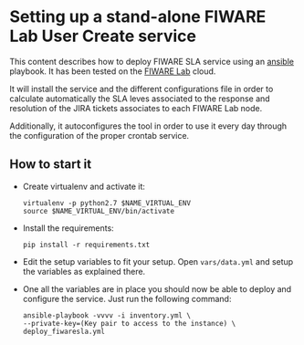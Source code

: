 # Setting up a stand-alone FIWARE Lab User Create service

This content describes how to deploy FIWARE SLA service using an 
[ansible](http://www.ansible.com) playbook. It has been tested on the 
[FIWARE Lab](https://cloud.lab.fiware.org) cloud.

It will install the service and the different configurations file in order 
to calculate automatically the SLA leves associated to the response and 
resolution of the JIRA tickets associates to each FIWARE Lab node.

Additionally, it autoconfigures the tool in order to use it every day through 
the configuration of the proper crontab service.

## How to start it

* Create virtualenv and activate it:

      virtualenv -p python2.7 $NAME_VIRTUAL_ENV
      source $NAME_VIRTUAL_ENV/bin/activate

* Install the requirements:

      pip install -r requirements.txt

* Edit the setup variables to fit your setup. Open `vars/data.yml` and setup
  the variables as explained there.

* One all the variables are in place you should now be able to deploy and
  configure the service. Just run the following command:

      ansible-playbook -vvvv -i inventory.yml \
      --private-key=(Key pair to access to the instance) \
      deploy_fiwaresla.yml
